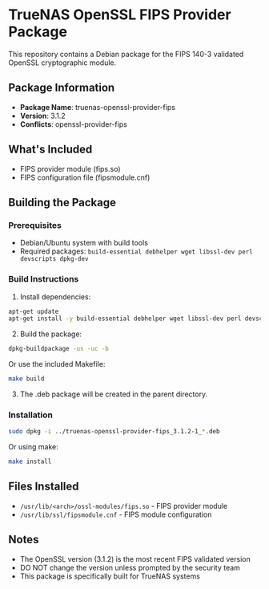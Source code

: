 # TrueNAS OpenSSL FIPS Provider Package

This repository contains a Debian package for the FIPS 140-3 validated OpenSSL cryptographic module.

## Package Information
- **Package Name**: truenas-openssl-provider-fips
- **Version**: 3.1.2
- **Conflicts**: openssl-provider-fips

## What's Included
- FIPS provider module (fips.so)
- FIPS configuration file (fipsmodule.cnf)

## Building the Package

### Prerequisites
- Debian/Ubuntu system with build tools
- Required packages: `build-essential debhelper wget libssl-dev perl devscripts dpkg-dev`

### Build Instructions

1. Install dependencies:
```bash
apt-get update
apt-get install -y build-essential debhelper wget libssl-dev perl devscripts dpkg-dev
```

2. Build the package:
```bash
dpkg-buildpackage -us -uc -b
```

Or use the included Makefile:
```bash
make build
```

3. The .deb package will be created in the parent directory.

### Installation
```bash
sudo dpkg -i ../truenas-openssl-provider-fips_3.1.2-1_*.deb
```

Or using make:
```bash
make install
```

## Files Installed
- `/usr/lib/<arch>/ossl-modules/fips.so` - FIPS provider module
- `/usr/lib/ssl/fipsmodule.cnf` - FIPS module configuration

## Notes
- The OpenSSL version (3.1.2) is the most recent FIPS validated version
- DO NOT change the version unless prompted by the security team
- This package is specifically built for TrueNAS systems
